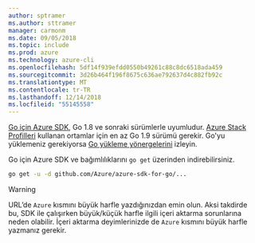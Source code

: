```yaml
---
author: sptramer
ms.author: sttramer
manager: carmonm
ms.date: 09/05/2018
ms.topic: include
ms.prod: azure
ms.technology: azure-cli
ms.openlocfilehash: 5df14f939efdd0550b49261c88c8dc6518ada459
ms.sourcegitcommit: 3d26b464f196f8675c636ae792637d4c882fb92c
ms.translationtype: MT
ms.contentlocale: tr-TR
ms.lasthandoff: 12/14/2018
ms.locfileid: "55145558"
---
```

[Go için Azure SDK](https://github.com/Azure/azure-sdk-for-go), Go 1.8 ve sonraki sürümlerle uyumludur. [Azure Stack Profilleri](/azure/azure-stack/user/azure-stack-version-profiles-go) kullanan ortamlar için en az Go 1.9 sürümü gerekir.
Go'yu yüklemeniz gerekiyorsa [Go yükleme yönergelerini](https://golang.org/doc/install) izleyin.

Go için Azure SDK ve bağımlılıklarını `go get` üzerinden indirebilirsiniz.

```bash
go get -u -d github.com/Azure/azure-sdk-for-go/...
```

> [!WARNING]
> URL’de `Azure` kısmını büyük harfle yazdığınızdan emin olun. Aksi takdirde bu, SDK ile çalışırken büyük/küçük harfle ilgili içeri aktarma sorunlarına neden olabilir. İçeri aktarma deyimlerinizde de `Azure` kısmını büyük harfle yazmanız gerekir.
